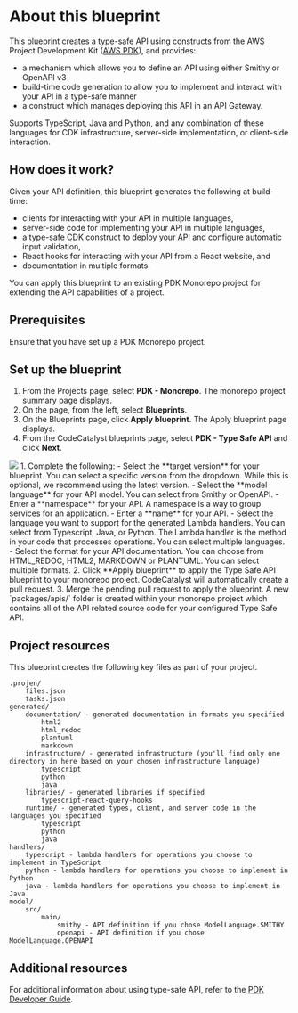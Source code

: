 # About this blueprint

This blueprint creates a type-safe API using constructs from the AWS Project Development Kit ([AWS PDK](https://aws.github.io/aws-pdk/)), and provides:

- a mechanism which allows you to define an API using either Smithy or OpenAPI v3
- build-time code generation to allow you to implement and interact with your API in a type-safe manner
- a construct which manages deploying this API in an API Gateway.

Supports TypeScript, Java and Python, and any combination of these languages for CDK infrastructure, server-side implementation, or client-side interaction.

## How does it work?

Given your API definition, this blueprint generates the following at build-time:

- clients for interacting with your API in multiple languages,
- server-side code for implementing your API in multiple languages,
- a type-safe CDK construct to deploy your API and configure automatic input validation,
- React hooks for interacting with your API from a React website, and
- documentation in multiple formats.

You can apply this blueprint to an existing PDK Monorepo project for extending the API capabilities of a project.

## Prerequisites

Ensure that you have set up a PDK Monorepo project.

## Set up the blueprint

1. From the Projects page, select **PDK - Monorepo**. The monorepo project summary page displays.
2. On the page, from the left, select **Blueprints**.
3. On the Blueprints page, click **Apply blueprint**. The Apply blueprint page displays.
4. From the CodeCatalyst blueprints page, select **PDK - Type Safe API** and click **Next**.
<img src="https://github.com/awslabs/codecatalyst-blueprints-for-aws-pdk/blob/main/blueprints/type-safe-api/assets/select-typesafeapi.png?raw=true"/>
1. Complete the following:
    - Select the **target version** for your blueprint. You can select a specific version from the dropdown. While this is optional, we recommend using the latest version.
    - Select the **model language** for your API model. You can select from Smithy or OpenAPI.
    - Enter a **namespace** for your API. A namespace is a way to group services for an application.
    - Enter a **name** for your API.
    - Select the language you want to support for the generated Lambda handlers. You can select from Typescript, Java, or Python. The Lambda handler is the method in your code that processes operations. You can select multiple languages.
    - Select the format for your API documentation. You can choose from HTML_REDOC, HTML2, MARKDOWN or PLANTUML. You can select multiple formats.
2. Click **Apply blueprint** to apply the Type Safe API blueprint to your monorepo project. CodeCatalyst will automatically create a pull request.
3. Merge the pending pull request to apply the blueprint. A new `packages/apis/<API-NAME>` folder is created within your monorepo project which contains all of the API related source code for your configured Type Safe API.

## Project resources

This blueprint creates the following key files as part of your project.

```text
.projen/
    files.json
    tasks.json
generated/
    documentation/ - generated documentation in formats you specified
        html2
        html_redoc
        plantuml
        markdown
    infrastructure/ - generated infrastructure (you'll find only one directory in here based on your chosen infrastructure language)
        typescript
        python
        java
    libraries/ - generated libraries if specified
        typescript-react-query-hooks
    runtime/ - generated types, client, and server code in the languages you specified
        typescript
        python
        java
handlers/
    typescript - lambda handlers for operations you choose to implement in TypeScript
    python - lambda handlers for operations you choose to implement in Python
    java - lambda handlers for operations you choose to implement in Java
model/
    src/
        main/
            smithy - API definition if you chose ModelLanguage.SMITHY
            openapi - API definition if you chose ModelLanguage.OPENAPI
```

## Additional resources

For additional information about using type-safe API, refer to the [PDK Developer Guide](https://aws.github.io/aws-pdk/developer_guides/type-safe-api/index.html).